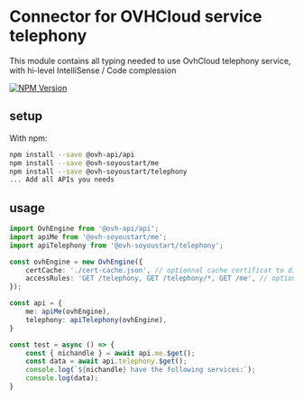 # Connector for OVHCloud service telephony

This module contains all typing needed to use OvhCloud telephony service, with hi-level IntelliSense / Code complession

[![NPM Version](https://img.shields.io/npm/v/@ovh-soyoustart/telephony.svg?style=flat)](https://www.npmjs.org/package/@ovh-soyoustart/telephony)

## setup

With npm:
````bash
npm install --save @ovh-api/api
npm install --save @ovh-soyoustart/me
npm install --save @ovh-soyoustart/telephony
... Add all APIs you needs
````

## usage

````typescript
import OvhEngine from '@ovh-api/api';
import apiMe from '@ovh-soyoustart/me';
import apiTelephony from '@ovh-soyoustart/telephony';

const ovhEngine = new OvhEngine({ 
    certCache: './cert-cache.json', // optionnal cache certificat to disk
    accessRules: 'GET /telephony, GET /telephony/*, GET /me', // optionnal limit the requested privileges.
});

const api = {
    me: apiMe(ovhEngine),
    telephony: apiTelephony(ovhEngine),
}

const test = async () => {
    const { nichandle } = await api.me.$get();
    const data = await api.telephony.$get();
    console.log(`${nichandle} have the following services:`);
    console.log(data);
}

````